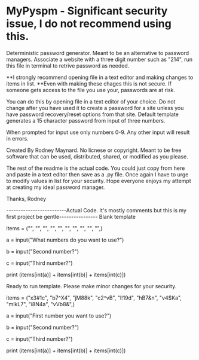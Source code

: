 # MyPyspm - Significant security issue, I do not recommend using this.
Deterministic password generator. Meant to be an alternative to password managers. Associate a website with a three digit number such as "214", run this file in terminal to retrive password as needed.

**I strongly recommend opening file in a text editor and making changes to items in list.
**Even with making these chages this is not secure. If someone gets access to the file you use your, passwords are at risk.
 
You can do this by opening file in a text editor of your choice. Do not change after you have used it to create a password for a site unless you have password recovery/reset options from that site. Default template generates a 15 character password from input of three numbers. 

When prompted for input use only numbers 0-9. Any other input will result in errors. 

Created By Rodney Maynard. No licnese or copyright. Meant to be free software that can be used, distributed, shared, or modified as you please. 

The rest of the readme is the actual code. You could just copy from here and paste in a text editor then save as a .py file. Once again I have to urge to modify values in list for your security. Hope everyone enjoys my attempt at creating my ideal password manager. 

Thanks,
Rodney

-------------------------Actual Code. It's mostly comments but this is my first project be gentle----------------
Blank template


items = ("", "", "", "", "", "", "", "", "", "",)

a = input("What numbers do you want to use?")

b = input("Second number?")

c = input("Third number?")


print (items[int(a)] + items[int(b)] + items[int(c)])


Ready to run template. Please make minor changes for your security.


items = ("x3#1c", "b7^X4", "jM88k", "c2^vB", "l!19d", "hB7&n", "v4$Ka",
 "mIkL7", "i8N4a", "vVb8&",)

a = input("First number you want to use?")

b = input("Second number?")

c = input("Third number?")

print (items[int(a)] + items[int(b)] + items[int(c)])

